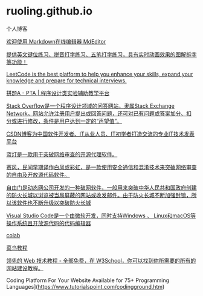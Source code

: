 # ruoling.github.io
个人博客

[欢迎使用 Markdown在线编辑器 MdEditor](https://www.mdeditor.com/)

[提供英文键位练习、拼音打字练习、五笔打字练习，具有实时动画效果的图解拆字等功能！](https://dazi.kukuw.com/keyboard.html)

[LeetCode is the best platform to help you enhance your skills, expand your knowledge and prepare for technical interviews.](https://leetcode.com/)

[拼题A - PTA | 程序设计类实验辅助教学平台](https://pintia.cn/)

[Stack Overflow是一个程序设计领域的问答网站，隶属Stack Exchange Network。网站允许注册用户提出或回答问题，还可对已有问题或答案加分、扣分或进行修改，条件是用户达到一定的“声望值”。](https://stackoverflow.com/)

[CSDN博客为中国软件开发者、IT从业人员、IT初学者打造交流的专业IT技术发表平台](https://blog.csdn.net/)


[蓝灯是一款用于突破网络审查的开源代理软件。](https://github.com/getlantern/lantern)


[赛风，民间早期译作白凤或彩虹，是一款使用安全通信和混淆技术来突破网络审查的自由及开放源代码软件。](https://psiphon3.com/zh/index.html)

[自由门是动态网公司开发的一种破网软件，一般用来突破中华人民共和国政府创建的防火长城以浏览被当局屏蔽的网站或收发邮件。由于防火长城不断加强封锁，所以该软件也不断升级以突破防火长城](https://github.com/sglfree/freesky)


[Visual Studio Code是一个由微软开发，同时支持Windows 、 Linux和macOS等操作系统且开放源代码的代码编辑器](https://code.visualstudio.com/)

[colab](https://colab.research.google.com)

[菜鸟教程](https://www.runoob.com/)

[领先的 Web 技术教程 - 全部免费，在 W3School，你可以找到你所需要的所有的网站建设教程。](https://www.w3school.com.cn/index.html)

Coding Platform For Your Website Available for 75+ Programming Languages](https://www.tutorialspoint.com/codingground.htm)
